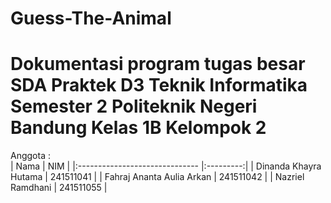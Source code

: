 # Guess-The-Animal
# Dokumentasi program tugas besar SDA Praktek D3 Teknik Informatika Semester 2 Politeknik Negeri Bandung Kelas 1B Kelompok 2
Anggota :  
|   Nama                         |     NIM   |
|:------------------------------ |:---------:|
| Dinanda Khayra Hutama         | 241511041 |
| Fahraj Ananta Aulia Arkan      | 241511042 |
| Nazriel Ramdhani         | 241511055 |
